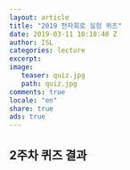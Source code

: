 ```yaml
---
layout: article
title: "2019 전자회로 실험 퀴즈"
date: 2019-03-11 10:10:40 Z
author: ISL
categories: lecture
excerpt: 
image:
   teaser: quiz.jpg
   path: quiz.jpg
comments: true
locale: "en"
share: true
ads: true
--- 
```


## 2주차 퀴즈 결과
